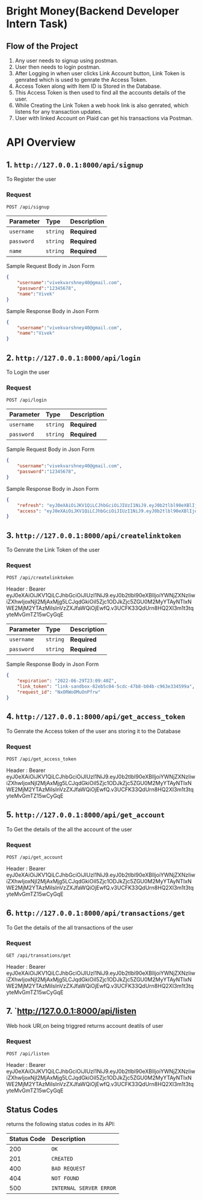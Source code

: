 # Bright Money(Backend Developer Intern Task)


## Flow of the Project
1) Any user needs to signup using postman.
2) User then needs to login postman.
3) After Logging in when user clicks Link Account button, Link Token is genrated which is used to genrate the Access Token.
4) Access Token along with Item ID is Stored in the Database.
6) This Access Token is then used to find all the accounts details of the user.
7) While Creating the Link Token a web hook link is also genrated, which listens for any transaction updates.
8) User with linked Account on Plaid can get his transactions via Postman.





# API Overview



## 1. `http://127.0.0.1:8000/api/signup` <br>
To Register the user 
### Request 
```http
POST /api/signup
```

| Parameter | Type | Description |
| :--- | :--- | :--- |
| `username` | `string` | **Required**|
| `password` | `string` | **Required**|
| `name` | `string` | **Required**|

Sample Request Body in Json Form
```JSON
{
    "username":"vivekvarshney40@gmail.com",
    "password":"12345678",
    "name":"Vivek" 
}
```

Sample Response Body in Json Form
```JSON
{
    "username":"vivekvarshney40@gmail.com",
    "name":"Vivek" 
}
```




## 2. `http://127.0.0.1:8000/api/login` <br>
To Login the user 
### Request 
```http
POST /api/login
```

| Parameter | Type | Description |
| :--- | :--- | :--- |
| `username` | `string` | **Required**|
| `password` | `string` | **Required**|


Sample Request Body in Json Form
```JSON
{
    "username":"vivekvarshney40@gmail.com",
    "password":"12345678",
}
```

Sample Response Body in Json Form
```JSON
{
    "refresh": "eyJ0eXAiOiJKV1QiLCJhbGciOiJIUzI1NiJ9.eyJ0b2tlbl90eXBlIjoicmVmcmVzaCIsImV4cCI6MTYyNjI4NzgyMiwianRpIjoiYmQ3ZTgyMTM0NmNjNDdiNzk2YTdkYzQzNjU1NDRjMzciLCJ1c2VyX2lkIjoxMH0.Hd-4MnkAezsJp0sX4gbagXuRs0q0-jmL2QUWzCf5LG8",
    "access": "eyJ0eXAiOiJKV1QiLCJhbGciOiJIUzI1NiJ9.eyJ0b2tlbl90eXBlIjoiYWNjZXNzIiwiZXhwIjoxNjI2MjAxNzIyLCJqdGkiOiI3OTU2NzQ2ZWRhYWY0NzkxOWZlYjZlMTdiYmM5ZmJlYSIsInVzZXJfaWQiOjEwfQ.QlqsQ5xg2BQ3cAQ7r-f9CDxTBrdhCzeYkTV8ZT5_op8"
}
```



         
## 3. `http://127.0.0.1:8000/api/createlinktoken` <br>
To Genrate the Link Token of the user
### Request 
```http
POST /api/createlinktoken
```
Header : Bearer eyJ0eXAiOiJKV1QiLCJhbGciOiJIUzI1NiJ9.eyJ0b2tlbl90eXBlIjoiYWNjZXNzIiwiZXhwIjoxNjI2MjAxMjg5LCJqdGkiOiI5Zjc1ODJkZjc5ZGU0M2MyYTAyNTIxNWE2MjM2YTAzMiIsInVzZXJfaWQiOjEwfQ.v3UCFK33QdUrn8HQ2XI3m1t3tqyteMvGmTZ15wCyGqE

| Parameter | Type | Description |
| :--- | :--- | :--- |
| `username` | `string` | **Required**|
| `password` | `string` | **Required**|




Sample Response Body in Json Form
```JSON
{
    "expiration": "2022-06-29T23:09:40Z",
    "link_token": "link-sandbox-82eb5c04-5cdc-47b8-b04b-c963e334599a",
    "request_id": "NxORWoOMuOnPfrw"
}
```



## 4. `http://127.0.0.1:8000/api/get_access_token` <br>
To Genrate the Access token of the user ans storing it to the Database
### Request 
```http
POST /api/get_access_token
```
Header : Bearer eyJ0eXAiOiJKV1QiLCJhbGciOiJIUzI1NiJ9.eyJ0b2tlbl90eXBlIjoiYWNjZXNzIiwiZXhwIjoxNjI2MjAxMjg5LCJqdGkiOiI5Zjc1ODJkZjc5ZGU0M2MyYTAyNTIxNWE2MjM2YTAzMiIsInVzZXJfaWQiOjEwfQ.v3UCFK33QdUrn8HQ2XI3m1t3tqyteMvGmTZ15wCyGqE






## 5. `http://127.0.0.1:8000/api/get_account` <br>
To Get the details of the all the account of the user
### Request 
```http
POST /api/get_account
```
Header : Bearer eyJ0eXAiOiJKV1QiLCJhbGciOiJIUzI1NiJ9.eyJ0b2tlbl90eXBlIjoiYWNjZXNzIiwiZXhwIjoxNjI2MjAxMjg5LCJqdGkiOiI5Zjc1ODJkZjc5ZGU0M2MyYTAyNTIxNWE2MjM2YTAzMiIsInVzZXJfaWQiOjEwfQ.v3UCFK33QdUrn8HQ2XI3m1t3tqyteMvGmTZ15wCyGqE







## 6. `http://127.0.0.1:8000/api/transactions/get` <br>
To Get the details of the all transactions of the user
### Request 
```http
GET /api/transations/get
```
Header : Bearer eyJ0eXAiOiJKV1QiLCJhbGciOiJIUzI1NiJ9.eyJ0b2tlbl90eXBlIjoiYWNjZXNzIiwiZXhwIjoxNjI2MjAxMjg5LCJqdGkiOiI5Zjc1ODJkZjc5ZGU0M2MyYTAyNTIxNWE2MjM2YTAzMiIsInVzZXJfaWQiOjEwfQ.v3UCFK33QdUrn8HQ2XI3m1t3tqyteMvGmTZ15wCyGqE







## 7. `http://127.0.0.1:8000/api/listen <br>
Web hook URl,on being triggred returns account deatils of user
### Request 
```http
POST /api/listen
```
Header : Bearer eyJ0eXAiOiJKV1QiLCJhbGciOiJIUzI1NiJ9.eyJ0b2tlbl90eXBlIjoiYWNjZXNzIiwiZXhwIjoxNjI2MjAxMjg5LCJqdGkiOiI5Zjc1ODJkZjc5ZGU0M2MyYTAyNTIxNWE2MjM2YTAzMiIsInVzZXJfaWQiOjEwfQ.v3UCFK33QdUrn8HQ2XI3m1t3tqyteMvGmTZ15wCyGqE











## Status Codes
returns the following status codes in its API:

| Status Code | Description |
| :--- | :--- |
| 200 | `OK` |
| 201 | `CREATED` |
| 400 | `BAD REQUEST` |
| 404 | `NOT FOUND` |
| 500 | `INTERNAL SERVER ERROR` |

